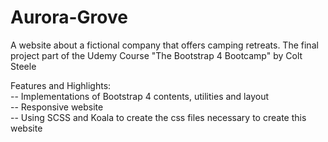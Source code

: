 # Aurora-Grove
A website about a fictional company that offers camping retreats. The final project part of the Udemy Course "The Bootstrap 4 Bootcamp" by Colt Steele <br/>

Features and Highlights: <br/>
-- Implementations of Bootstrap 4 contents, utilities and layout<br/>
-- Responsive website <br/>
-- Using SCSS and Koala to create the css files necessary to create this website<br/>
